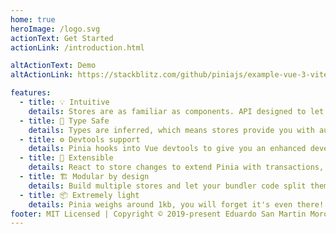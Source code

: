 ```yaml
---
home: true
heroImage: /logo.svg
actionText: Get Started
actionLink: /introduction.html

altActionText: Demo
altActionLink: https://stackblitz.com/github/piniajs/example-vue-3-vite

features:
  - title: 💡 Intuitive
    details: Stores are as familiar as components. API designed to let you write well organized stores.
  - title: 🔑 Type Safe
    details: Types are inferred, which means stores provide you with autocompletion even in JavaScript!
  - title: ⚙️ Devtools support
    details: Pinia hooks into Vue devtools to give you an enhanced development experience in both Vue 2 and Vue 3.
  - title: 🔌 Extensible
    details: React to store changes to extend Pinia with transactions, local storage synchronization, etc.
  - title: 🏗 Modular by design
    details: Build multiple stores and let your bundler code split them automatically.
  - title: 📦 Extremely light
    details: Pinia weighs around 1kb, you will forget it's even there!
footer: MIT Licensed | Copyright © 2019-present Eduardo San Martin Morote
---
```


<ClientOnly>
  <ThemeToggle/>
  <!-- <TestStore/> -->
</ClientOnly>

<HomeSponsors />

<script setup>
import HomeSponsors from './.vitepress/components/HomeSponsors.vue'
import ThemeToggle from './.vitepress/components/ThemeToggle.vue'
// import TestStore from './.vitepress/components/TestStore.vue'
</script>
